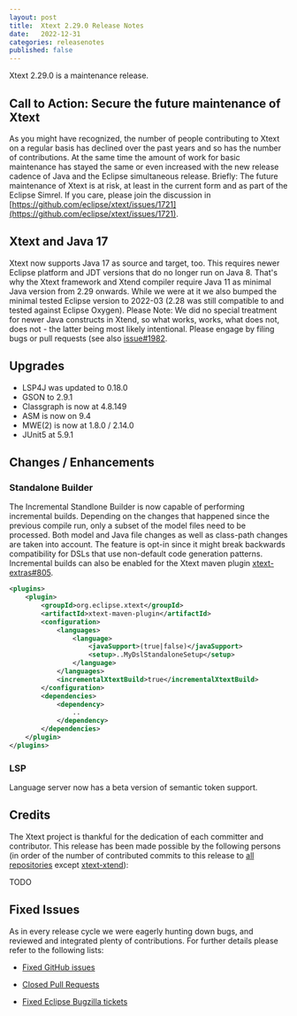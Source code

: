 ```yaml
---
layout: post
title:  Xtext 2.29.0 Release Notes
date:   2022-12-31
categories: releasenotes
published: false
---
```


Xtext 2.29.0 is a maintenance release.

## Call to Action: Secure the future maintenance of Xtext

As you might have recognized, the number of people contributing to Xtext on a regular basis has declined over the past years and so has the number of contributions. At the same time the amount of work for basic maintenance has stayed the same or even increased with the new release cadence of Java and the Eclipse simultaneous release. Briefly: The future maintenance of Xtext is at risk, at least in the current form and as part of the Eclipse Simrel. If you care, please join the discussion in [https://github.com/eclipse/xtext/issues/1721](https://github.com/eclipse/xtext/issues/1721).


## Xtext and Java 17
Xtext now supports Java 17 as source and target, too. This requires newer Eclipse platform and JDT versions that do no longer run on Java 8. That's why the Xtext framework and Xtend compiler require Java 11 as minimal Java version from 2.29 onwards. While we were at it we also bumped the minimal tested Eclipse version to 2022-03 (2.28 was still compatible to and tested against Eclipse Oxygen). Please Note: We did no special treatment for newer Java constructs in Xtend, so what works, works, what does not, does not - the latter being most likely intentional. Please engage by filing bugs or pull requests (see also [issue#1982](https://github.com/eclipse/xtext/issues/1982).


## Upgrades

* LSP4J was updated to 0.18.0
* GSON to 2.9.1
* Classgraph is now at 4.8.149
* ASM is now on 9.4
* MWE(2) is now at 1.8.0 / 2.14.0
* JUnit5 at 5.9.1

## Changes / Enhancements

### Standalone Builder

The Incremental Standlone Builder is now capable of performing incremental builds. Depending on the changes that happened since the previous compile run, only a subset of the model files need to be processed. Both model and Java file changes as well as class-path changes are taken into account. The feature is opt-in since it might break backwards compatibility for DSLs that use non-default code generation patterns. Incremental builds can also be enabled for the Xtext maven plugin [xtext-extras#805](https://github.com/eclipse/xtext-extras/issues/805).

```xml
<plugins>
    <plugin>
        <groupId>org.eclipse.xtext</groupId>
        <artifactId>xtext-maven-plugin</artifactId>
        <configuration>
            <languages>
                <language>
                    <javaSupport>(true|false)</javaSupport>
                    <setup>..MyDslStandaloneSetup</setup>
                </language>
            </languages>
            <incrementalXtextBuild>true</incrementalXtextBuild>
        </configuration>
        <dependencies>
            <dependency>
                ..
            </dependency>
        </dependencies>
    </plugin>
</plugins>
```

### LSP

Language server now has a beta version of semantic token support.


## Credits

The Xtext project is thankful for the dedication of each committer and contributor. This release has been made possible by the following persons (in order of the number of contributed commits to this release to [all repositories](https://github.com/eclipse/xtext#repositories) except [xtext-xtend](https://github.com/eclipse/xtext-xtend)):

TODO

## Fixed Issues

As in every release cycle we were eagerly hunting down bugs, and reviewed and integrated plenty of contributions. For further details please refer to the following lists:

* [Fixed GitHub issues](https://github.com/search?utf8=%E2%9C%93&q=is%3Aissue+milestone%3ARelease_2.29+is%3Aclosed+repo%3Aeclipse%2Fxtext+repo%3Aeclipse%2Fxtext-core+repo%3Aeclipse%2Fxtext-lib+repo%3Aeclipse%2Fxtext-extras+repo%3Aeclipse%2Fxtext-eclipse+repo%3Aeclipse%2Fxtext-idea+repo%3Aeclipse%2Fxtext-web+repo%3Aeclipse%2Fxtext-maven+repo%3Aeclipse%2Fxtext-xtend&type=Issues&ref=searchresults)

* [Closed Pull Requests](https://github.com/search?utf8=%E2%9C%93&q=is%3Apr+milestone%3ARelease_2.29+is%3Aclosed+repo%3Aeclipse%2Fxtext+repo%3Aeclipse%2Fxtext-core+repo%3Aeclipse%2Fxtext-lib+repo%3Aeclipse%2Fxtext-extras+repo%3Aeclipse%2Fxtext-eclipse+repo%3Aeclipse%2Fxtext-idea+repo%3Aeclipse%2Fxtext-web+repo%3Aeclipse%2Fxtext-maven+repo%3Aeclipse%2Fxtext-xtend&type=Issues&ref=searchresults)

* [Fixed Eclipse Bugzilla tickets](https://bugs.eclipse.org/bugs/buglist.cgi?bug_status=RESOLVED&bug_status=VERIFIED&bug_status=CLOSED&classification=Modeling&classification=Tools&columnlist=product%2Ccomponent%2Cassigned_to%2Cbug_status%2Cresolution%2Cshort_desc%2Cchangeddate%2Ckeywords&f0=OP&f1=OP&f3=CP&f4=CP&known_name=Xtext%202.29&list_id=16618269&product=TMF&product=Xtend&query_based_on=Xtext%202.29&query_format=advanced&status_whiteboard=v2.29&status_whiteboard_type=allwordssubstr)
